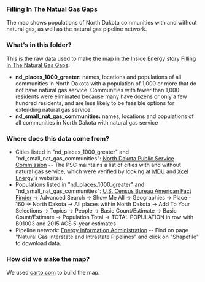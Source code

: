 ### Filling In The Natual Gas Gaps

The map shows populations of North Dakota communities with and without natural gas, as well as the natural gas pipeline network.

### What's in this folder?

This is the raw data used to make the map in the Inside Energy story [Filling In The Natural Gas Gaps](http://insideenergy.org/2017/04/06/filling-in-the-natural-gas-gaps/).

* **nd_places_1000_greater:** names, locations and populations of all communities in North Dakota with a population of 1,000 or more that do not have natural gas service. Communities with fewer than 1,000 residents were eliminated because many have dozens or only a few hundred residents, and are less likely to be feasible options for extending natural gas service.
* **nd_small_nat_gas_communities:** names, locations and populations of all communities in North Dakota with natural gas service

### Where does this data come from?

* Cities listed in "nd_places_1000_greater" and "nd_small_nat_gas_communities": [North Dakota Public Service Commission](http://www.psc.nd.gov/) -- The PSC maintains a list of cities with and without natural gas service, which were verified by looking at [MDU](https://www.montana-dakota.com/utility-menu/about-us/communities-served) and [Xcel Energy](https://www.xcelenergy.com/staticfiles/xe/Regulatory/Regulatory%20PDFs/rates/ND/Ng_Section_3.pdf)'s websites.
* Populations listed in "nd_places_1000_greater" and "nd_small_nat_gas_communities": [U.S. Census Bureau American Fact Finder](https://factfinder.census.gov/faces/nav/jsf/pages/index.xhtml) -> Advanced Search -> Show Me All -> Geographies -> Place - 160 -> North Dakota -> All places within North Dakota -> Add To Your Selections -> Topics -> People -> Basic Count/Estimate -> Basic Count/Estimate -> Population Total -> TOTAL POPULATION in row with B01003 and 2015 ACS 5-year estimates
* Pipeline network: [Energy Information Administration](https://www.eia.gov/maps/layer_info-m.php) -- Find on page "Natural Gas Interstate and Intrastate Pipelines" and click on "Shapefile" to download data.

### How did we make the map?

We used [carto.com](https://carto.com/) to build the map.